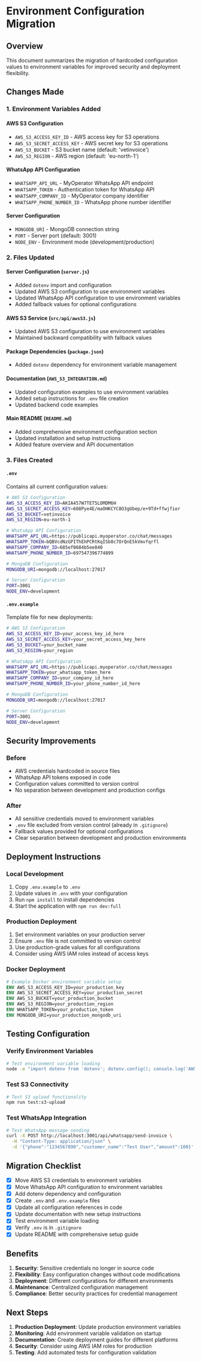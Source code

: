 # Environment Configuration Migration

## Overview
This document summarizes the migration of hardcoded configuration values to environment variables for improved security and deployment flexibility.

## Changes Made

### 1. Environment Variables Added

#### AWS S3 Configuration
- `AWS_S3_ACCESS_KEY_ID` - AWS access key for S3 operations
- `AWS_S3_SECRET_ACCESS_KEY` - AWS secret key for S3 operations  
- `AWS_S3_BUCKET` - S3 bucket name (default: 'vetinvoice')
- `AWS_S3_REGION` - AWS region (default: 'eu-north-1')

#### WhatsApp API Configuration
- `WHATSAPP_API_URL` - MyOperator WhatsApp API endpoint
- `WHATSAPP_TOKEN` - Authentication token for WhatsApp API
- `WHATSAPP_COMPANY_ID` - MyOperator company identifier
- `WHATSAPP_PHONE_NUMBER_ID` - WhatsApp phone number identifier

#### Server Configuration
- `MONGODB_URI` - MongoDB connection string
- `PORT` - Server port (default: 3001)
- `NODE_ENV` - Environment mode (development/production)

### 2. Files Updated

#### Server Configuration (`server.js`)
- Added `dotenv` import and configuration
- Updated AWS S3 configuration to use environment variables
- Updated WhatsApp API configuration to use environment variables
- Added fallback values for optional configurations

#### AWS S3 Service (`src/api/awsS3.js`)
- Updated AWS S3 configuration to use environment variables
- Maintained backward compatibility with fallback values

#### Package Dependencies (`package.json`)
- Added `dotenv` dependency for environment variable management

#### Documentation (`AWS_S3_INTEGRATION.md`)
- Updated configuration examples to use environment variables
- Added setup instructions for `.env` file creation
- Updated backend code examples

#### Main README (`README.md`)
- Added comprehensive environment configuration section
- Updated installation and setup instructions
- Added feature overview and API documentation

### 3. Files Created

#### `.env`
Contains all current configuration values:
```bash
# AWS S3 Configuration
AWS_S3_ACCESS_KEY_ID=AKIA457W7TET5LOMDM6H
AWS_S3_SECRET_ACCESS_KEY=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
AWS_S3_BUCKET=vetinvoice
AWS_S3_REGION=eu-north-1

# WhatsApp API Configuration
WHATSAPP_API_URL=https://publicapi.myoperator.co/chat/messages
WHATSAPP_TOKEN=bQBVcdNzGPIThEhPCRtKqISb0c7OrQnE5kVmvfqrfl
WHATSAPP_COMPANY_ID=685ef0684b5ee840
WHATSAPP_PHONE_NUMBER_ID=697547396774899

# MongoDB Configuration
MONGODB_URI=mongodb://localhost:27017

# Server Configuration
PORT=3001
NODE_ENV=development
```

#### `.env.example`
Template file for new deployments:
```bash
# AWS S3 Configuration
AWS_S3_ACCESS_KEY_ID=your_access_key_id_here
AWS_S3_SECRET_ACCESS_KEY=your_secret_access_key_here
AWS_S3_BUCKET=your_bucket_name
AWS_S3_REGION=your_region

# WhatsApp API Configuration
WHATSAPP_API_URL=https://publicapi.myoperator.co/chat/messages
WHATSAPP_TOKEN=your_whatsapp_token_here
WHATSAPP_COMPANY_ID=your_company_id_here
WHATSAPP_PHONE_NUMBER_ID=your_phone_number_id_here

# MongoDB Configuration
MONGODB_URI=mongodb://localhost:27017

# Server Configuration
PORT=3001
NODE_ENV=development
```

## Security Improvements

### Before
- AWS credentials hardcoded in source files
- WhatsApp API tokens exposed in code
- Configuration values committed to version control
- No separation between development and production configs

### After
- All sensitive credentials moved to environment variables
- `.env` file excluded from version control (already in `.gitignore`)
- Fallback values provided for optional configurations
- Clear separation between development and production environments

## Deployment Instructions

### Local Development
1. Copy `.env.example` to `.env`
2. Update values in `.env` with your configuration
3. Run `npm install` to install dependencies
4. Start the application with `npm run dev:full`

### Production Deployment
1. Set environment variables on your production server
2. Ensure `.env` file is not committed to version control
3. Use production-grade values for all configurations
4. Consider using AWS IAM roles instead of access keys

### Docker Deployment
```dockerfile
# Example Docker environment variable setup
ENV AWS_S3_ACCESS_KEY_ID=your_production_key
ENV AWS_S3_SECRET_ACCESS_KEY=your_production_secret
ENV AWS_S3_BUCKET=your_production_bucket
ENV AWS_S3_REGION=your_production_region
ENV WHATSAPP_TOKEN=your_production_token
ENV MONGODB_URI=your_production_mongodb_uri
```

## Testing Configuration

### Verify Environment Variables
```bash
# Test environment variable loading
node -e "import dotenv from 'dotenv'; dotenv.config(); console.log('AWS S3 Bucket:', process.env.AWS_S3_BUCKET);"
```

### Test S3 Connectivity
```bash
# Test S3 upload functionality
npm run test:s3-upload
```

### Test WhatsApp Integration
```bash
# Test WhatsApp message sending
curl -X POST http://localhost:3001/api/whatsapp/send-invoice \
  -H "Content-Type: application/json" \
  -d '{"phone":"1234567890","customer_name":"Test User","amount":100}'
```

## Migration Checklist

- [x] Move AWS S3 credentials to environment variables
- [x] Move WhatsApp API configuration to environment variables
- [x] Add dotenv dependency and configuration
- [x] Create `.env` and `.env.example` files
- [x] Update all configuration references in code
- [x] Update documentation with new setup instructions
- [x] Test environment variable loading
- [x] Verify `.env` is in `.gitignore`
- [x] Update README with comprehensive setup guide

## Benefits

1. **Security**: Sensitive credentials no longer in source code
2. **Flexibility**: Easy configuration changes without code modifications
3. **Deployment**: Different configurations for different environments
4. **Maintenance**: Centralized configuration management
5. **Compliance**: Better security practices for credential management

## Next Steps

1. **Production Deployment**: Update production environment variables
2. **Monitoring**: Add environment variable validation on startup
3. **Documentation**: Create deployment guides for different platforms
4. **Security**: Consider using AWS IAM roles for production
5. **Testing**: Add automated tests for configuration validation 